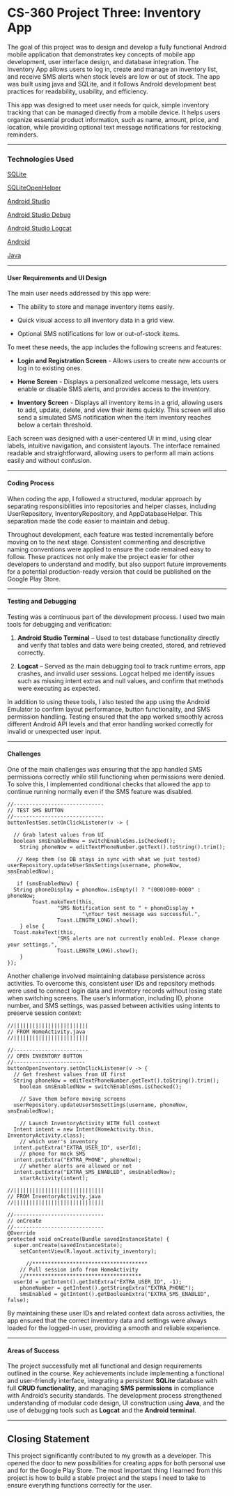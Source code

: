 # CS-360 Project Three: Inventory App

The goal of this project was to design and develop a fully functional Android mobile application that demonstrates key concepts of mobile app development, user interface design, and database integration. The Inventory App allows users to log in, create and manage an inventory list, and receive SMS alerts when stock levels are low or out of stock. The app was built using java and SQLite, and it follows Android development best practices for readability, usability, and efficiency.

This app was designed to meet user needs for quick, simple inventory tracking that can be managed directly from a mobile device. It helps users organize essential product information, such as name, amount, price, and location, while providing optional text message notifications for restocking reminders.

----
### Technologies Used
[SQLite](https://sqlite.org/docs.html)

[SQLiteOpenHelper](https://developer.android.com/reference/android/database/sqlite/SQLiteOpenHelper)

[Android Studio](https://developer.android.com/studio)

[Android Studio Debug](https://developer.android.com/studio/debug)

[Android Studio Logcat](https://developer.android.com/studio/debug/logcat)

[Android](https://developer.android.com/develop)

[Java](https://docs.oracle.com/en/java/)



--------
#### User Requirements and UI Design

The main user needs addressed by this app were:

-   The ability to store and manage inventory items easily.
    
-   Quick visual access to all inventory data in a grid view.
    
-   Optional SMS notifications for low or out-of-stock items.
    
To meet these needs, the app includes the following screens and features:

-   **Login and Registration Screen** - Allows users to create new accounts or log in to existing ones.
    
-   **Home Screen** - Displays a personalized welcome message, lets users enable or disable SMS alerts, and provides access to the inventory.
    
-   **Inventory Screen** - Displays all inventory items in a grid, allowing users to add, update, delete, and view their items quickly. This screen will also send a simulated SMS notification when the item inventory reaches below a certain threshold. 
    
Each screen was designed with a user-centered UI in mind, using clear labels, intuitive navigation, and consistent layouts. The interface remained readable and straightforward, allowing users to perform all main actions easily and without confusion.

-----------

#### Coding Process

When coding the app, I followed a structured, modular approach by separating responsibilities into repositories and helper classes, including UserRepository, InventoryRepository, and AppDatabaseHelper. This separation made the code easier to maintain and debug.

Throughout development, each feature was tested incrementally before moving on to the next stage. Consistent commenting and descriptive naming conventions were applied to ensure the code remained easy to follow. These practices not only make the project easier for other developers to understand and modify, but also support future improvements for a potential production-ready version that could be published on the Google Play Store.

------
#### Testing and Debugging

Testing was a continuous part of the development process. I used two main tools for debugging and verification:

1.  **Android Studio Terminal** – Used to test database functionality directly and verify that tables and data were being created, stored, and retrieved correctly.
    
2.  **Logcat** – Served as the main debugging tool to track runtime errors, app crashes, and invalid user sessions. Logcat helped me identify issues such as missing intent extras and null values, and confirm that methods were executing as expected.

In addition to using these tools, I also tested the app using the Android Emulator to confirm layout performance, button functionality, and SMS permission handling. Testing ensured that the app worked smoothly across different Android API levels and that error handling worked correctly for invalid or unexpected user input.

------
#### Challenges 

One of the main challenges was ensuring that the app handled SMS permissions correctly while still functioning when permissions were denied. To solve this, I implemented conditional checks that allowed the app to continue running normally even if the SMS feature was disabled.
```
//-----------------------------  
// TEST SMS BUTTON  
//-----------------------------  
buttonTestSms.setOnClickListener(v -> {  
  
  // Grab latest values from UI  
  boolean smsEnabledNow = switchEnableSms.isChecked();  
    String phoneNow = editTextPhoneNumber.getText().toString().trim();  
  
   // Keep them (so DB stays in sync with what we just tested)  
userRepository.updateUserSmsSettings(username, phoneNow, smsEnabledNow);  
  
   if (smsEnabledNow) {  
  String phoneDisplay = phoneNow.isEmpty() ? "(000)000-0000" : phoneNow;  
        Toast.makeText(this,  
                "SMS Notification sent to " + phoneDisplay +  
                        "\nYour test message was successful.",  
                Toast.LENGTH_LONG).show();  
    } else {  
  Toast.makeText(this,  
                "SMS alerts are not currently enabled. Please change your settings.",  
                Toast.LENGTH_LONG).show();  
    }  
});
```

Another challenge involved maintaining database persistence across activities. To overcome this, consistent user IDs and repository methods were used to connect login data and inventory records without losing state when switching screens. The user’s information, including ID, phone number, and SMS settings, was passed between activities using intents to preserve session context:

```
//||||||||||||||||||||||||
// FROM HomeActivity.java
//||||||||||||||||||||||||

//------------------------
// OPEN INVENTORY BUTTON  
//-----------------------  
buttonOpenInventory.setOnClickListener(v -> {  
  // Get freshest values from UI first  
  String phoneNow = editTextPhoneNumber.getText().toString().trim();  
    boolean smsEnabledNow = switchEnableSms.isChecked();  
  
    // Save them before moving screens  
  userRepository.updateUserSmsSettings(username, phoneNow, smsEnabledNow);  
  
    // Launch InventoryActivity WITH full context  
  Intent intent = new Intent(HomeActivity.this, InventoryActivity.class);  
    // which user's inventory  
  intent.putExtra("EXTRA_USER_ID", userId);  
    // phone for mock SMS  
  intent.putExtra("EXTRA_PHONE", phoneNow);  
    // whether alerts are allowed or not  
  intent.putExtra("EXTRA_SMS_ENABLED", smsEnabledNow);  
    startActivity(intent);
```
```
//|||||||||||||||||||||||||||||
// FROM InventoryActivity.java
//|||||||||||||||||||||||||||||

//-----------------------------  
// onCreate  
//-----------------------------  
@Override  
protected void onCreate(Bundle savedInstanceState) {  
  super.onCreate(savedInstanceState);  
    setContentView(R.layout.activity_inventory);  
	  
	  //*************************************
    // Pull session info from HomeActivity 
    //************************************* 
  userId = getIntent().getIntExtra("EXTRA_USER_ID", -1);  
    phoneNumber = getIntent().getStringExtra("EXTRA_PHONE");  
    smsEnabled = getIntent().getBooleanExtra("EXTRA_SMS_ENABLED", false);
```
By maintaining these user IDs and related context data across activities, the app ensured that the correct inventory data and settings were always loaded for the logged-in user, providing a smooth and reliable experience.

-----
#### Areas of Success
 The project successfully met all functional and design requirements outlined in the course. Key achievements include implementing a functional and user-friendly interface, integrating a persistent **SQLite** database with full **CRUD functionality**, and managing **SMS permissions** in compliance with Android’s security standards. The development process strengthened understanding of modular code design, UI construction using **Java**, and the use of debugging tools such as **Logcat** and the **Android terminal**. 

----

## Closing Statement

This project significantly contributed to my growth as a developer. This opened the door to new possibilities for creating apps for both personal use and for the Google Play Store. The most Important thing I learned from this project is how to build a stable project and the steps I need to take to ensure everything functions correctly for the user.

